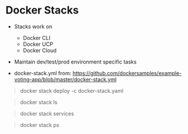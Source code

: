 # Docker Stacks

*   Stacks work on
    *   Docker CLI
    *   Docker UCP
    *   Docker Cloud

*   Maintain dev/test/prod environment specific tasks

*   docker-stack.yml from: https://github.com/dockersamples/example-voting-app/blob/master/docker-stack.yml

>   docker stack deploy -c docker-stack.yaml

>   docker stack ls

>   docker stack services <stack-name>

>   docker stack ps <stack-name>

